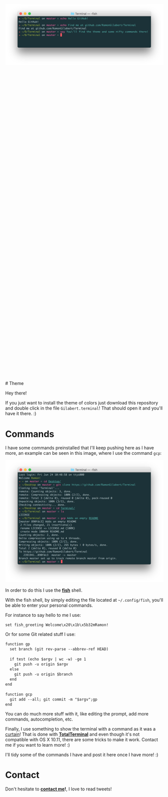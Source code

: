 <div align = "center", style="margin-bottom: 1000px;">
<img src="https://github.com/RamonGilabert/Terminal/blob/master/Resources/header.png" />
</div>
# Theme

Hey there!

If you just want to install the theme of colors just download this repository and double click in the file `Gilabert.terminal`! That should open it and you'll have it there. :)

# Commands

I have some commands preinstalled that I'll keep pushing here as I have more, an example can be seen in this image, where I use the command `gcp`:

<div align = "center">
<img src="https://github.com/RamonGilabert/Terminal/blob/master/Resources/terminal.png" />
</div>

In order to do this I use the **[fish](https://fishshell.com)** shell.

With the fish shell, by simply editing the file located at `~/.config/fish`, you'll be able to enter your personal commands.

For instance to say hello to me I use:

```shell
set fish_greeting Welcome\x20\x1b\x5b32mRamon!
```

Or for some Git related stuff I use:

```shell
function gp
  set branch (git rev-parse --abbrev-ref HEAD)

  if test (echo $argv | wc -w) -ge 1
    git push -u origin $argv
  else
    git push -u origin $branch
  end
end

function gcp
  git add --all; git commit -m "$argv";gp
end
```

You can do much more stuff with it, like editing the prompt, add more commands, autocompletion, etc.

Finally, I use something to show the terminal with a command as it was a [curtain](https://github.com/RamonGilabert/Terminal/blob/master/Resources/curtain.png)! That is done with **[TotalTerminal](http://totalterminal.binaryage.com)** and even though it's not compatible with OS X 10.11, there are some tricks to make it work. Contact me if you want to learn more! :)

I'll tidy some of the commands I have and post it here once I have more! :)

# Contact

Don't hesitate to **[contact me](https://www.twitter.com/RamonGilabert)!**, I love to read tweets!

